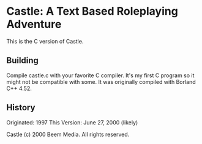 # Castle: A Text Based Roleplaying Adventure

This is the C version of Castle.

## Building
Compile castle.c with your favorite C compiler. It's my first C program so it
might not be compatible with some. It was originally compiled with Borland C++
4.52.

## History
Originated: 1997
This Version: June 27, 2000 (likely)

Castle (c) 2000 Beem Media. All rights reserved.